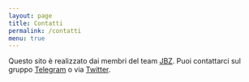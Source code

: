 ```yaml
---
layout: page
title: Contatti
permalink: /contatti
menu: true
---
```

Questo sito è realizzato dai membri del team [JBZ](https://jbz.team).
Puoi contattarci sul gruppo [Telegram](https://t.me/CapTheFlag) o via [Twitter](https://twitter.com/JBZTeam).